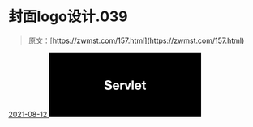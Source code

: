 <!--yml
category: 未分类
date: 0001-01-01 00:00:00
-->

# 封面logo设计.039

> 原文：[https://zwmst.com/157.html](https://zwmst.com/157.html)

   [ <time datetime="2021-08-12T09:21:35+08:00"> 2021-08-12 </time> ](https://zwmst.com/%e5%b0%81%e9%9d%a2logo%e8%ae%be%e8%ae%a1-039)  [![](img/c74759c4826a38871588876ee4c369fc.png)](https://zwmst.com/wp-content/uploads/2021/08/1628731295-838d50b09d11a17.jpeg)
